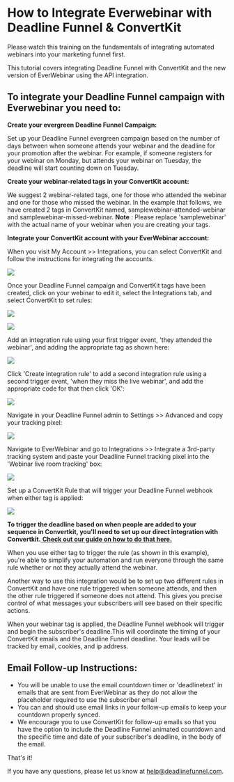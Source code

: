 # How to Integrate Everwebinar with Deadline Funnel & ConvertKit

Please watch this training on the fundamentals of integrating automated webinars into your marketing funnel first.

This tutorial covers integrating Deadline Funnel with ConvertKit and the new version of EverWebinar using the API integration.

## To integrate your Deadline Funnel campaign with Everwebinar you need to:

**Create your evergreen Deadline Funnel Campaign:**

Set up your Deadline Funnel evergreen campaign based on the number of days between when someone attends your webinar and the deadline for your promotion after the webinar. For example, if someone registers for your webinar on Monday, but attends your webinar on Tuesday, the deadline will start counting down on Tuesday.

**Create your webinar-related tags in your ConvertKit account:**

We suggest 2 webinar-related tags, one for those who attended the webinar and one for those who missed the webinar. In the example that follows, we have created 2 tags in ConvertKit named, samplewebinar-attended-webinar and samplewebinar-missed-webinar. **Note** : Please replace 'samplewebinar' with the actual name of your webinar when you are creating your tags.

**Integrate your ConvertKit account with your EverWebinar acccount:**

When you visit My Account &gt;&gt; Integrations, you can select ConvertKit and follow the instructions for integrating the accounts.

![](https://d33v4339jhl8k0.cloudfront.net/docs/assets/53974d6ce4b0c76107b109d1/images/5e4ede372c7d3a7e9ae81114/file-%20cPtSKo22N3.jpg)

Once your Deadline Funnel campaign and ConvertKit tags have been created, click on your webinar to edit it, select the Integrations tab, and select ConvertKit to set rules:

![](https://d33v4339jhl8k0.cloudfront.net/docs/assets/53974d6ce4b0c76107b109d1/images/5e4ede4b04286364bc95a560/file-%20VOgXPoSLfH.jpg)

![](https://d33v4339jhl8k0.cloudfront.net/docs/assets/53974d6ce4b0c76107b109d1/images/5e4ede5c04286364bc95a562/file-%20flMGvmBEBl.jpg)

Add an integration rule using your first trigger event, 'they attended the webinar', and adding the appropriate tag as shown here:

![](https://d33v4339jhl8k0.cloudfront.net/docs/assets/53974d6ce4b0c76107b109d1/images/5e4ede832c7d3a7e9ae8111d/file-%20gWSbWuHqJr.jpg)

Click 'Create integration rule' to add a second integration rule using a second trigger event, 'when they miss the live webinar', and add the appropriate code for that then click 'OK':

![](https://d33v4339jhl8k0.cloudfront.net/docs/assets/53974d6ce4b0c76107b109d1/images/5e4ede962c7d3a7e9ae81120/file-%20kAGp06tHsV.jpg)

Navigate in your Deadline Funnel admin to Settings &gt;&gt; Advanced and copy your tracking pixel:

![](https://d33v4339jhl8k0.cloudfront.net/docs/assets/53974d6ce4b0c76107b109d1/images/5e4edeb004286364bc95a569/file-%20wTa0Fdwodn.jpg)

Navigate to EverWebinar and go to Integrations &gt;&gt; Integrate a 3rd-party tracking system and paste your Deadline Funnel tracking pixel into the 'Webinar live room tracking' box:

![](https://d33v4339jhl8k0.cloudfront.net/docs/assets/53974d6ce4b0c76107b109d1/images/5e4edec504286364bc95a56d/file-78LoyOW7S9.jpg)

Set up a ConvertKit Rule that will trigger your Deadline Funnel webhook when either tag is applied:

![](https://d33v4339jhl8k0.cloudfront.net/docs/assets/53974d6ce4b0c76107b109d1/images/5e4ef1342c7d3a7e9ae8123a/file-7k5k5rsrUF.jpg)

**To trigger the deadline based on when people are added to your sequence in Convertkit, you'll need to set up our direct integration with Convertkit.**[ **Check out our guide on how to do that here.**](https://documentation.deadlinefunnel.com/article/391-how-to-%20integrate-deadline-funnel-with-convertkit-api)

When you use either tag to trigger the rule \(as shown in this example\), you're able to simplify your automation and run everyone through the same rule whether or not they actually attend the webinar.

Another way to use this integration would be to set up two different rules in ConvertKit and have one rule triggered when someone attends, and then the other rule triggered if someone does not attend. This gives you precise control of what messages your subscribers will see based on their specific actions.

When your webinar tag is applied, the Deadline Funnel webhook will trigger and begin the subscriber's deadline.This will coordinate the timing of your ConvertKit emails and the Deadline Funnel deadline. Your leads will be tracked by email, cookies, and ip address.

## Email Follow-up Instructions:

* You will be unable to use the email countdown timer or 'deadlinetext' in emails that are sent from EverWebinar as they do not allow the placeholder required to use the subscriber email
* You can and should use email links in your follow-up emails to keep your countdown properly synced.
* We encourage you to use ConvertKit for follow-up emails so that you have the option to include the Deadline Funnel animated countdown and the specific time and date of your subscriber's deadline, in the body of the email.

That's it!

If you have any questions, please let us know at [help@deadlinefunnel.com](mailto:mailto:help@deadlinefunnel.com).

